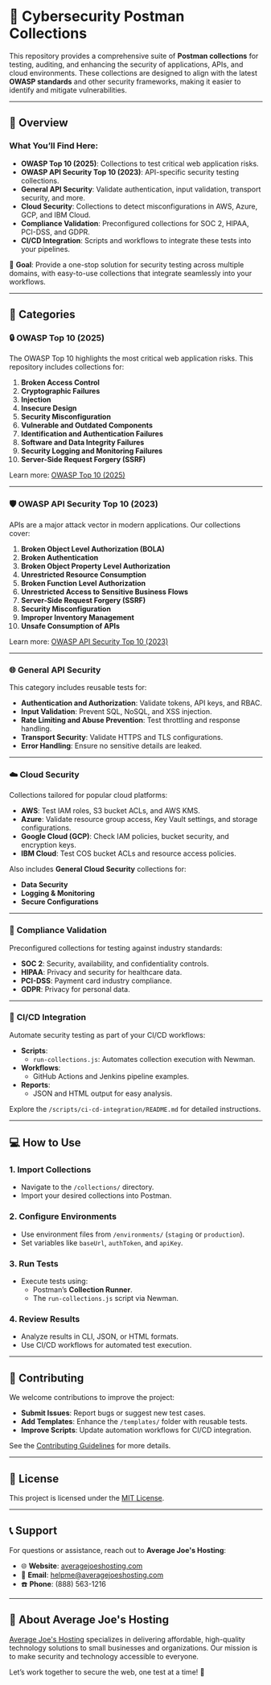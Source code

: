 # 🚀 Cybersecurity Postman Collections

This repository provides a comprehensive suite of **Postman collections** for testing, auditing, and enhancing the security of applications, APIs, and cloud environments. These collections are designed to align with the latest **OWASP standards** and other security frameworks, making it easier to identify and mitigate vulnerabilities.

---

## 📌 **Overview**

### What You’ll Find Here:
- **OWASP Top 10 (2025)**: Collections to test critical web application risks.
- **OWASP API Security Top 10 (2023)**: API-specific security testing collections.
- **General API Security**: Validate authentication, input validation, transport security, and more.
- **Cloud Security**: Collections to detect misconfigurations in AWS, Azure, GCP, and IBM Cloud.
- **Compliance Validation**: Preconfigured collections for SOC 2, HIPAA, PCI-DSS, and GDPR.
- **CI/CD Integration**: Scripts and workflows to integrate these tests into your pipelines.

🎯 **Goal**: Provide a one-stop solution for security testing across multiple domains, with easy-to-use collections that integrate seamlessly into your workflows.

---

## 📂 **Categories**

### 🔒 **OWASP Top 10 (2025)**
The OWASP Top 10 highlights the most critical web application risks. This repository includes collections for:

1. **Broken Access Control**
2. **Cryptographic Failures**
3. **Injection**
4. **Insecure Design**
5. **Security Misconfiguration**
6. **Vulnerable and Outdated Components**
7. **Identification and Authentication Failures**
8. **Software and Data Integrity Failures**
9. **Security Logging and Monitoring Failures**
10. **Server-Side Request Forgery (SSRF)**

Learn more: [OWASP Top 10 (2025)](https://owasp.org/www-project-top-ten/)

---

### 🛡️ **OWASP API Security Top 10 (2023)**
APIs are a major attack vector in modern applications. Our collections cover:

1. **Broken Object Level Authorization (BOLA)**
2. **Broken Authentication**
3. **Broken Object Property Level Authorization**
4. **Unrestricted Resource Consumption**
5. **Broken Function Level Authorization**
6. **Unrestricted Access to Sensitive Business Flows**
7. **Server-Side Request Forgery (SSRF)**
8. **Security Misconfiguration**
9. **Improper Inventory Management**
10. **Unsafe Consumption of APIs**

Learn more: [OWASP API Security Top 10 (2023)](https://owasp.org/API-Security/editions/2023/en/0x00-header/)

---

### 🌐 **General API Security**
This category includes reusable tests for:
- **Authentication and Authorization**: Validate tokens, API keys, and RBAC.
- **Input Validation**: Prevent SQL, NoSQL, and XSS injection.
- **Rate Limiting and Abuse Prevention**: Test throttling and response handling.
- **Transport Security**: Validate HTTPS and TLS configurations.
- **Error Handling**: Ensure no sensitive details are leaked.

---

### ☁️ **Cloud Security**
Collections tailored for popular cloud platforms:
- **AWS**: Test IAM roles, S3 bucket ACLs, and AWS KMS.
- **Azure**: Validate resource group access, Key Vault settings, and storage configurations.
- **Google Cloud (GCP)**: Check IAM policies, bucket security, and encryption keys.
- **IBM Cloud**: Test COS bucket ACLs and resource access policies.

Also includes **General Cloud Security** collections for:
- **Data Security**
- **Logging & Monitoring**
- **Secure Configurations**

---

### 📜 **Compliance Validation**
Preconfigured collections for testing against industry standards:
- **SOC 2**: Security, availability, and confidentiality controls.
- **HIPAA**: Privacy and security for healthcare data.
- **PCI-DSS**: Payment card industry compliance.
- **GDPR**: Privacy for personal data.

---

### 🔄 **CI/CD Integration**
Automate security testing as part of your CI/CD workflows:
- **Scripts**:
  - `run-collections.js`: Automates collection execution with Newman.
- **Workflows**:
  - GitHub Actions and Jenkins pipeline examples.
- **Reports**:
  - JSON and HTML output for easy analysis.

Explore the `/scripts/ci-cd-integration/README.md` for detailed instructions.

---

## 💻 **How to Use**

### 1. **Import Collections**
- Navigate to the `/collections/` directory.
- Import your desired collections into Postman.

### 2. **Configure Environments**
- Use environment files from `/environments/` (`staging` or `production`).
- Set variables like `baseUrl`, `authToken`, and `apiKey`.

### 3. **Run Tests**
- Execute tests using:
  - Postman’s **Collection Runner**.
  - The `run-collections.js` script via Newman.

### 4. **Review Results**
- Analyze results in CLI, JSON, or HTML formats.
- Use CI/CD workflows for automated test execution.

---

## 🤝 **Contributing**

We welcome contributions to improve the project:
- **Submit Issues**: Report bugs or suggest new test cases.
- **Add Templates**: Enhance the `/templates/` folder with reusable tests.
- **Improve Scripts**: Update automation workflows for CI/CD integration.

See the [Contributing Guidelines](CONTRIBUTING.md) for more details.

---

## 📜 **License**

This project is licensed under the [MIT License](LICENSE).

---

## 📞 **Support**

For questions or assistance, reach out to **Average Joe's Hosting**:
- 🌐 **Website**: [averagejoeshosting.com](https://averagejoeshosting.com/)
- 📧 **Email**: [helpme@averagejoeshosting.com](mailto:helpme@averagejoeshosting.com)
- ☎️ **Phone**: (888) 563-1216

---

## 👋 **About Average Joe's Hosting**

[Average Joe's Hosting](https://averagejoeshosting.com/) specializes in delivering affordable, high-quality technology solutions to small businesses and organizations. Our mission is to make security and technology accessible to everyone.

Let’s work together to secure the web, one test at a time! 🌟

